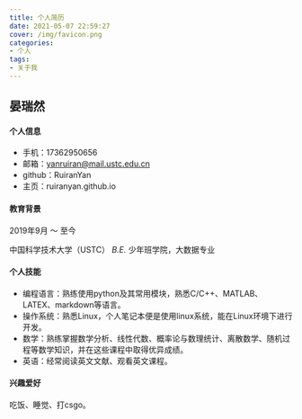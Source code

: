```yaml
---
title: 个人简历
date: 2021-05-07 22:59:27
cover: /img/favicon.png
categories:
- 个人
tags: 
- 关于我
---
```


## 晏瑞然

#### 个人信息


* 手机：17362950656
* 邮箱：yanruiran@mail.ustc.edu.cn
* github：RuiranYan
* 主页：ruiranyan.github.io

#### 教育背景

2019年9月 ～ 至今

中国科学技术大学（USTC）     *B.E.* 少年班学院，大数据专业

#### 个人技能

* 编程语言：熟练使用python及其常用模块，熟悉C/C++、MATLAB、LATEX、markdown等语言。
* 操作系统：熟悉Linux，个人笔记本便是使用linux系统，能在Linux环境下进行开发。
* 数学：熟练掌握数学分析、线性代数、概率论与数理统计、离散数学、随机过程等数学知识，并在这些课程中取得优异成绩。
* 英语：经常阅读英文文献、观看英文课程。

#### 兴趣爱好

吃饭、睡觉、打csgo。



